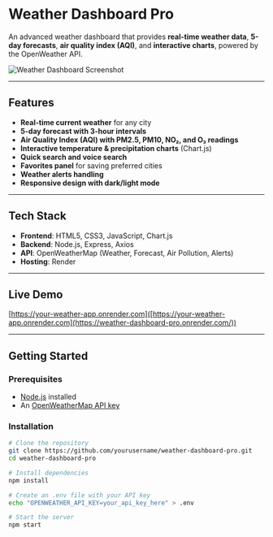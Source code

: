 # Weather Dashboard Pro

An advanced weather dashboard that provides **real-time weather data**, **5-day forecasts**, **air quality index (AQI)**, and **interactive charts**, powered by the OpenWeather API.

![Weather Dashboard Screenshot](https://via.placeholder.com/1200x600?text=Weather+Dashboard+Pro)

---

## Features
- **Real-time current weather** for any city
- **5-day forecast with 3-hour intervals**
- **Air Quality Index (AQI) with PM2.5, PM10, NO₂, and O₃ readings**
- **Interactive temperature & precipitation charts** (Chart.js)
- **Quick search and voice search**
- **Favorites panel** for saving preferred cities
- **Weather alerts handling**
- **Responsive design with dark/light mode**

---

## Tech Stack
- **Frontend**: HTML5, CSS3, JavaScript, Chart.js
- **Backend**: Node.js, Express, Axios
- **API**: OpenWeatherMap (Weather, Forecast, Air Pollution, Alerts)
- **Hosting**: Render

---

## Live Demo
[https://your-weather-app.onrender.com]([https://your-weather-app.onrender.com](https://weather-dashboard-pro.onrender.com/))

---

## Getting Started

### Prerequisites
- [Node.js](https://nodejs.org/) installed
- An [OpenWeatherMap API key](https://openweathermap.org/)

### Installation
```bash
# Clone the repository
git clone https://github.com/yourusername/weather-dashboard-pro.git
cd weather-dashboard-pro

# Install dependencies
npm install

# Create an .env file with your API key
echo "OPENWEATHER_API_KEY=your_api_key_here" > .env

# Start the server
npm start
